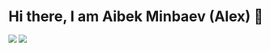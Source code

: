 
<h1 align="left">Hi there, I am Aibek Minbaev (Alex) 👋</h1>
<p align="left">
  <a href="https://www.linkedin.com/in/aminbaev/"><img src="https://img.shields.io/badge/LinkedIn-Profile-blue?logo=linkedin"></a>
  <a href="mailto:aibekminbaev050402@gmail.com"><img src="https://img.shields.io/badge/Email-aibekminbaev050402%40gmail.com-red"></a>
</p>

